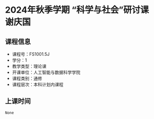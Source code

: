 # 2024年秋季学期 “科学与社会”研讨课 谢庆国






## 课程信息

- 课程号：FS1001.5J
- 学分：1
- 教学类型：理论课
- 开课单位：人工智能与数据科学学院
- 课程类别：通修
- 课程层次：本科计划内课程

## 上课时间

```
None
```

